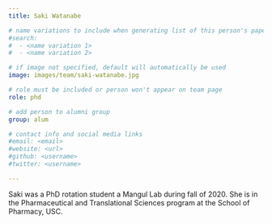 ```yaml
---
title: Saki Watanabe

# name variations to include when generating list of this person's papers
#search:
#  - <name variation 1>
#  - <name variation 2>

# if image not specified, default will automatically be used
image: images/team/saki-watanabe.jpg

# role must be included or person won't appear on team page
role: phd

# add person to alumni group
group: alum

# contact info and social media links
#email: <email>
#website: <url>
#github: <username>
#twitter: <username>

---
```


Saki was a PhD rotation student a Mangul Lab during fall of 2020. 
She is in the Pharmaceutical and Translational Sciences program at the School of Pharmacy, USC.
